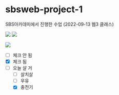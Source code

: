 # sbsweb-project-1
SBS아카데미에서 진행한 수업 (2022-09-13 웹3 클래스)

<img src="https://img.shields.io/badge/HTML-E34F26?style=for-the-badge&logo=html5&logoColor=white">

<img src="https://img.shields.io/badge/CSS-1572B6?style=for-the-badge&logo=css3&logoColor=white">

![](https://img.shields.io/badge/JavaScript-F7DF1E?style=for-the-badge&logo=javascript&logoColor=black)

- [ ] 체크 안 됨
- [x] 체크 됨
- [ ] 오늘 살 거 
    - [ ] 살치살
    - [ ] 우유
    - [x] 충전기